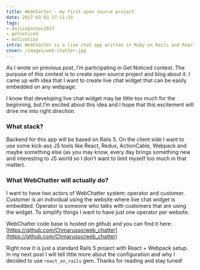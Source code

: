 ```yaml
---
title: WebChatter - my first open source project
date: 2017-03-03 17:11:33
tags:
- dajsiepoznac2017
- getnoticed
- motivation
intro: WebChatter is a live chat app written in Ruby on Rails and React.
cover: /images/web-chatter.jpg
---
```

As I wrote on previous post, I’m participating in Get Noticed contest. The purpose of this contest is to create open source project and blog about it. I came up with idea that I want to create live chat widget that can be easily embedded on any webpage.

I know that developing live chat widget may be little too much for the beginning, but I’m excited about this idea and I hope that this excitement will drive me into right direction.  

### What stack?
Backend for this app will be based on Rails 5. On the client side I want to use some kick-ass JS tools like React, Redux, ActionCable, Webpack and maybe something else (as you may know, every day brings something new and interesting to JS world so I don’t want to limit myself too much in that matter).

### What WebChatter will actually do?
I want to have two actors of WebChatter system: operator and customer. Customer is an individual using the website where live chat widget is embedded. Operator is someone who talks with customers that are using the widget. To simplify things I want to have just one operator per website.

WebChatter code base is hosted on github and you can find it here: [https://github.com/Chmarusso/web_chatter](https://github.com/Chmarusso/web_chatter)

Right now it is just a standard Rails 5 project with React + Webpack setup. In my next post I will tell little more about the configuration and why I decided to use `react_on_rails` gem. Thanks for reading and stay tuned!
